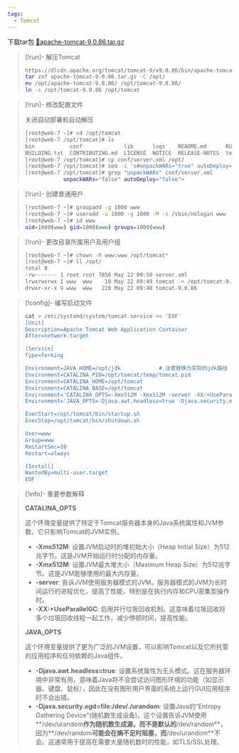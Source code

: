```yaml
---
tags:
  - Tomcat
---
```

下载tar包
[📎apache-tomcat-9.0.86.tar.gz](https://www.yuque.com/attachments/yuque/0/2024/gz/830385/1716888301759-b3d724b5-50cf-4502-8d66-4f8860c1f84f.gz)

> [!run]- 解压Tomcat
> 
> 
> ```bash
> https://dlcdn.apache.org/tomcat/tomcat-9/v9.0.86/bin/apache-tomcat-9.0.86.tar.gz
> tar zxf apache-tomcat-9.0.86.tar.gz -C /opt/
> mv /opt/apache-tomcat-9.0.86/ /opt/tomcat-9.0.86/
> ln -s /opt/tomcat-9.0.86 /opt/tomcat
> ```

> [!run]- 修改配置文件
> 
> 
> 关闭自动部署和自动解压
> 
> ```bash
> [root@web-7 ~]# cd /opt/tomcat
> [root@web-7 /opt/tomcat]# ls
> bin           conf             lib      logs    README.md      RUNNING.txt  webapps
> BUILDING.txt  CONTRIBUTING.md  LICENSE  NOTICE  RELEASE-NOTES  temp         work
> [root@web-7 /opt/tomcat]# cp conf/server.xml /opt/
> [root@web-7 /opt/tomcat]# sed -i 's#unpackWARs="true" autoDeploy="true">#unpackWARs="false" autoDeploy="false">#g' conf/server.xml
> [root@web-7 /opt/tomcat]# grep "unpackWARs" conf/server.xml
>             unpackWARs="false" autoDeploy="false">
> ```

> [!run]- 创建普通用户
> 
> 
> ```bash
> [root@web-7 ~]# groupadd -g 1000 www
> [root@web-7 ~]# useradd -u 1000 -g 1000 -M -s /sbin/nologin www
> [root@web-7 ~]# id www
> uid=1000(www) gid=1000(www) groups=1000(www)
> ```

> [!run]- 更改目录所属用户及用户组
> 
> 
> ```bash
> [root@web-7 ~]# chown -R www:www /opt/tomcat*
> [root@web-7 ~]# ll /opt/
> total 8
> -rw------- 1 root root 7856 May 22 09:50 server.xml
> lrwxrwxrwx 1 www  www    18 May 22 09:49 tomcat -> /opt/tomcat-9.0.86
> drwxr-xr-x 9 www  www   220 May 22 09:48 tomcat-9.0.86
> ```

> [!config]- 编写启动文件
> 
> 
> ```bash
> cat > /etc/systemd/system/tomcat.service << 'EOF'
> [Unit]
> Description=Apache Tomcat Web Application Container
> After=network.target
> 
> [Service]
> Type=forking
> 
> Environment=JAVA_HOME=/opt/jdk			# 注意替换为实际的jdk路径
> Environment=CATALINA_PID=/opt/tomcat/temp/tomcat.pid
> Environment=CATALINA_HOME=/opt/tomcat
> Environment=CATALINA_BASE=/opt/tomcat
> Environment='CATALINA_OPTS=-Xms512M -Xmx512M -server -XX:+UseParallelGC'
> Environment='JAVA_OPTS=-Djava.awt.headless=true -Djava.security.egd=file:/dev/./urandom'
> 
> ExecStart=/opt/tomcat/bin/startup.sh
> ExecStop=/opt/tomcat/bin/shutdown.sh
> 
> User=www
> Group=www
> RestartSec=10
> Restart=always
> 
> [Install]
> WantedBy=multi-user.target
> EOF
> ```
> 

> [!info]- 重要参数解释
>
> 
>  **CATALINA_OPTS**
> 
> 这个环境变量提供了特定于Tomcat服务器本身的Java系统属性和JVM参数，它只影响Tomcat的JVM实例。
> 
> - **-Xms512M**: 设置JVM启动时的堆初始大小（Heap Initial Size）为512兆字节。这是JVM开始运行时分配的内存量。
> - **-Xmx512M**: 设置JVM最大堆大小（Maximum Heap Size）为512兆字节。这是JVM能够使用的最大内存量。
> - **-server**: 告诉JVM使用服务器模式的JVM。服务器模式的JVM为长时间运行的进程优化，提高了性能，特别是在执行内存和CPU密集型操作时。
> - **-XX:+UseParallelGC**: 启用并行垃圾回收机制。这意味着垃圾回收将多个垃圾回收线程一起工作，减少停顿时间，提高性能。
> 
>  **JAVA_OPTS**
> 
> 这个环境变量提供了更为广泛的JVM设置，可以影响Tomcat以及它所托管的应用程序和任何依赖的Java组件。
> 
> - **-Djava.awt.headless=true**: 设置系统属性为无头模式。这在服务器环境中非常有用，意味着Java将不会尝试访问图形环境的功能（如显示器、键盘、鼠标），因此在没有图形用户界面的系统上运行GUI应用程序时不会出错。
> - **-Djava.security.egd=file:/dev/./urandom**: 设置Java的“Entropy Gathering Device”(随机数生成设备)。这个设置告诉JVM使用**/dev/urandom**作为随机数生成源，而不是默认的**/dev/random**，因为**/dev/random**可能会在熵不足时阻塞，而**/dev/urandom**不会。这通常用于提高在需要大量随机数时的性能，如TLS/SSL处理。
